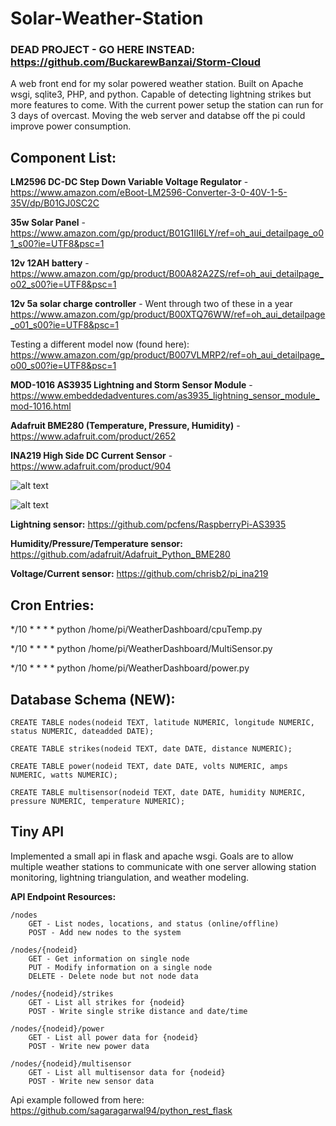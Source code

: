 # Solar-Weather-Station

### DEAD PROJECT - GO HERE INSTEAD: https://github.com/BuckarewBanzai/Storm-Cloud

A web front end for my solar powered weather station. Built on Apache wsgi, sqlite3, PHP, and python. Capable of detecting lightning strikes but more features to come. With the current power setup the station can run for 3 days of overcast. Moving the web server and databse off the pi could improve power consumption.


## Component List:
 **LM2596 DC-DC Step Down Variable Voltage Regulator** - https://www.amazon.com/eBoot-LM2596-Converter-3-0-40V-1-5-35V/dp/B01GJ0SC2C
 
 **35w Solar Panel** - https://www.amazon.com/gp/product/B01G1II6LY/ref=oh_aui_detailpage_o01_s00?ie=UTF8&psc=1
 
 **12v 12AH battery** - https://www.amazon.com/gp/product/B00A82A2ZS/ref=oh_aui_detailpage_o02_s00?ie=UTF8&psc=1
 
 **12v 5a solar charge controller** - Went through two of these in a year https://www.amazon.com/gp/product/B00XTQ76WW/ref=oh_aui_detailpage_o01_s00?ie=UTF8&psc=1
 
 Testing a different model now (found here): https://www.amazon.com/gp/product/B007VLMRP2/ref=oh_aui_detailpage_o00_s00?ie=UTF8&psc=1
 
 
 
 **MOD-1016 AS3935 Lightning and Storm Sensor Module** - https://www.embeddedadventures.com/as3935_lightning_sensor_module_mod-1016.html
 
 **Adafruit BME280 (Temperature, Pressure, Humidity)** - https://www.adafruit.com/product/2652
 
 **INA219 High Side DC Current Sensor** - https://www.adafruit.com/product/904

![alt text](https://i.imgur.com/kkbUGGT.png)



![alt text](http://i.imgur.com/h6EX04n.png)

**Lightning sensor:** https://github.com/pcfens/RaspberryPi-AS3935

**Humidity/Pressure/Temperature sensor:** https://github.com/adafruit/Adafruit_Python_BME280

**Voltage/Current sensor:** https://github.com/chrisb2/pi_ina219


## Cron Entries:
*/10 * * * * python /home/pi/WeatherDashboard/cpuTemp.py

*/10 * * * * python /home/pi/WeatherDashboard/MultiSensor.py

*/10 * * * * python /home/pi/WeatherDashboard/power.py



## Database Schema (NEW):
```
CREATE TABLE nodes(nodeid TEXT, latitude NUMERIC, longitude NUMERIC, status NUMERIC, dateadded DATE);
		
CREATE TABLE strikes(nodeid TEXT, date DATE, distance NUMERIC);

CREATE TABLE power(nodeid TEXT, date DATE, volts NUMERIC, amps NUMERIC, watts NUMERIC);

CREATE TABLE multisensor(nodeid TEXT, date DATE, humidity NUMERIC, pressure NUMERIC, temperature NUMERIC);
```


## Tiny API

Implemented a small api in flask and apache wsgi. Goals are to allow multiple weather stations to communicate with one server allowing station monitoring, lightning triangulation, and weather modeling. 

**API Endpoint Resources:**

	/nodes
		GET - List nodes, locations, and status (online/offline)
		POST - Add new nodes to the system
	
	/nodes/{nodeid}
		GET - Get information on single node
		PUT - Modify information on a single node
		DELETE - Delete node but not node data
		
	/nodes/{nodeid}/strikes
		GET - List all strikes for {nodeid}
		POST - Write single strike distance and date/time
		
	/nodes/{nodeid}/power
		GET - List all power data for {nodeid}
		POST - Write new power data 
		
	/nodes/{nodeid}/multisensor
		GET - List all multisensor data for {nodeid}
		POST - Write new sensor data

Api example followed from here: https://github.com/sagaragarwal94/python_rest_flask

